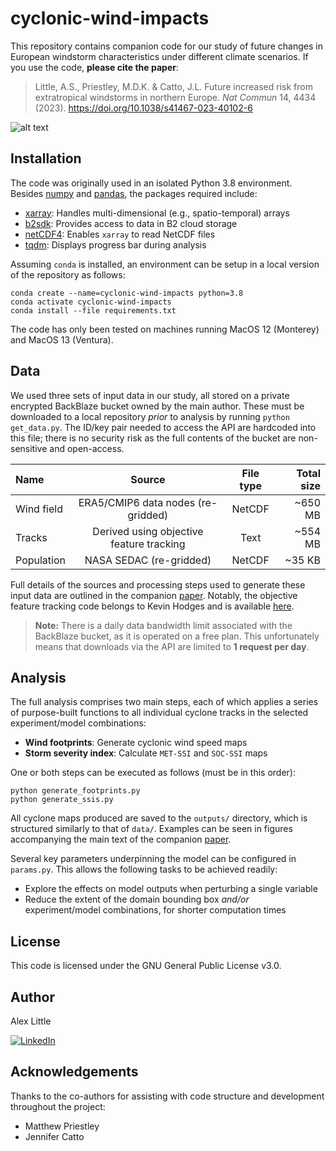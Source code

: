 # cyclonic-wind-impacts

This repository contains companion code for our study of future changes in European windstorm characteristics under different climate scenarios. If you use the code, **please cite the paper**:

> Little, A.S., Priestley, M.D.K. & Catto, J.L. Future increased risk from extratropical windstorms in northern Europe. *Nat Commun* 14, 4434 (2023). https://doi.org/10.1038/s41467-023-40102-6

![alt text](https://media.springernature.com/full/springer-static/image/art%3A10.1038%2Fs41467-023-40102-6/MediaObjects/41467_2023_40102_Fig3_HTML.png?as=webp)

## Installation 
The code was originally used in an isolated Python 3.8 environment. Besides [numpy](https://github.com/numpy/numpy) and [pandas](https://github.com/pandas-dev/pandas), the packages required include:
- [xarray](https://github.com/pydata/xarray): Handles multi-dimensional (e.g., spatio-temporal) arrays
- [b2sdk](https://github.com/Backblaze/b2-sdk-python): Provides access to data in B2 cloud storage
- [netCDF4](https://github.com/Unidata/netcdf4-python): Enables `xarray` to read NetCDF files
- [tqdm](https://github.com/tqdm/tqdm): Displays progress bar during analysis

Assuming `conda` is installed, an environment can be setup in a local version of the repository as follows:
```
conda create --name=cyclonic-wind-impacts python=3.8
conda activate cyclonic-wind-impacts
conda install --file requirements.txt
```
The code has only been tested on machines running MacOS 12 (Monterey) and MacOS 13 (Ventura).

## Data
We used three sets of input data in our study, all stored on a private encrypted BackBlaze bucket owned by the main author. These must be downloaded to a local repository *prior* to analysis by running `python get_data.py`. The ID/key pair needed to access the API are hardcoded into this file; there is no security risk as the full contents of the bucket are non-sensitive and open-access.

| Name | Source | File type | Total size | 
| :--- | :----: | :----: | ---:
| Wind field | ERA5/CMIP6 data nodes (re-gridded) | NetCDF| ~650 MB|
| Tracks | Derived using objective feature tracking | Text| ~554 MB|
| Population | NASA SEDAC (re-gridded) | NetCDF| ~35 KB|

Full details of the sources and processing steps used to generate these input data are outlined in the companion [paper](https://doi.org/10.1038/s41467-023-40102-6). Notably, the objective feature tracking code belongs to Kevin Hodges and is available [here](https://gitlab.act.reading.ac.uk/track/track). 

> **Note:**  There is a daily data bandwidth limit associated with the BackBlaze bucket, as it is operated on a free plan. This unfortunately means that downloads via the API are limited to **1 request per day**.

## Analysis

The full analysis comprises two main steps, each of which applies a series of purpose-built functions to all individual cyclone tracks in the selected experiment/model combinations:
- **Wind footprints**: Generate cyclonic wind speed maps
- **Storm severity index**: Calculate `MET-SSI` and `SOC-SSI` maps

One or both steps can be executed as follows (must be in this order):
```
python generate_footprints.py
python generate_ssis.py
```

All cyclone maps produced are saved to the `outputs/` directory, which is structured similarly to that of `data/`. Examples can be seen in figures accompanying the main text of the companion [paper](https://doi.org/10.1038/s41467-023-40102-6).

Several key parameters underpinning the model can be configured in `params.py`. This allows the following tasks to be achieved readily:
- Explore the effects on model outputs when perturbing a single variable
- Reduce the extent of the domain bounding box *and/or* experiment/model combinations, for shorter computation times

## License
This code is licensed under the GNU General Public License v3.0.

## Author
Alex Little 

[![LinkedIn](https://img.shields.io/badge/linkedin-%230077B5.svg?style=for-the-badge&logo=linkedin&logoColor=white)](www.linkedin.com/in/alexslittle)

## Acknowledgements
Thanks to the co-authors for assisting with code structure and development throughout the project:
- Matthew Priestley
- Jennifer Catto
